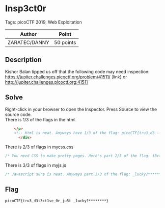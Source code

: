 # Insp3ct0r

Tags: picoCTF 2019, Web Exploitation

| Author | Point    |
| ------ | -------- |
| ZARATEC/DANNY | 50 points |

## Description

Kishor Balan tipped us off that the following code may need inspection: https://jupiter.challenges.picoctf.org/problem/41511/ (link) or http://jupiter.challenges.picoctf.org:41511

## Solve

Right-click in your browser to open the Inspector. Press Source to view the source code.  
There is 1/3 of the flags in the html.

```html
	</p>
	<!-- Html is neat. Anyways have 1/3 of the flag: picoCTF{tru3_d3 -->
      </div>
```

There is 2/3 of flags in mycss.css

```css
/* You need CSS to make pretty pages. Here's part 2/3 of the flag: t3ct1ve_0r_ju5t */
```

There is 3/3 of flags in myjs.js

```js
/* Javascript sure is neat. Anyways part 3/3 of the flag: _lucky?********} */
```

## Flag

```
picoCTF{tru3_d3t3ct1ve_0r_ju5t _lucky?********}
```